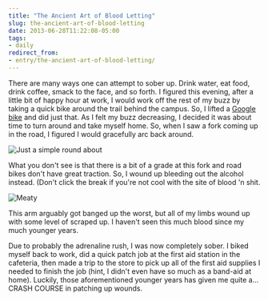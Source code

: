 ```yaml
---
title: "The Ancient Art of Blood Letting"
slug: the-ancient-art-of-blood-letting
date: 2013-06-28T11:22:08-05:00
tags:
- daily
redirect_from:
- entry/the-ancient-art-of-blood-letting/
---
```

There are many ways one can attempt to sober up. Drink water, eat food, drink coffee, smack to the face, and so forth. I figured this evening, after a little bit of happy hour at work, I would work off the rest of my buzz by taking a quick bike around the trail behind the campus. So, I lifted a [Google bike](http://rack.0.mshcdn.com/media/ZgkyMDEyLzEyLzA0LzFhL2dvb2dsZWJpa2VpLmQyVi5qcGcKcAl0aHVtYgk5NTB4NTM0IwplCWpwZw/a0b00e6b/4f9/google-bike-isn-t-what-you-d-expect-75fe25b1e0.jpg) and did just that. As I felt my buzz decreasing, I decided it was about time to turn around and take myself home. So, when I saw a fork coming up in the road, I figured I would gracefully arc back around.

![](http://i.imgur.com/BKR52bg.jpg "Just a simple round about")

What you don't see is that there is a bit of a grade at this fork and road bikes don't have great traction. So, I wound up bleeding out the alcohol instead. (Don't click the break if you're not cool with the site of blood 'n shit.

![](http://i.imgur.com/2JVoX0k.jpg "Meaty")

This arm arguably got banged up the worst, but all of my limbs wound up with some level of scraped up. I haven't seen this much blood since my much younger years.

Due to probably the adrenaline rush, I was now completely sober. I biked myself back to work, did a quick patch job at the first aid station in the cafeteria, then made a trip to the store to pick up all of the first aid supplies I needed to finish the job (hint, I didn't even have so much as a band-aid at home). Luckily, those aforementioned younger years has given me quite a... CRASH COURSE in patching up wounds.
